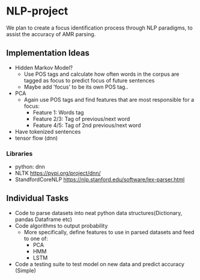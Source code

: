 # NLP-project

We plan to create a focus identification process through NLP paradigms, to assist the accuracy of AMR parsing.

## Implementation Ideas

* Hidden Markov Model?
  * Use POS tags and calculate how often words in the corpus are tagged as focus to predict focus of future sentences
  * Maybe add 'focus' to be its own POS tag..
* PCA
  * Again use POS tags and find features that are most responsible for a focus: 
    * Feature 1: Words tag
	* Feature 2/3: Tag of previous/next word
    * Feature 4/5: Tag of 2nd previous/next word
* Have tokenized sentences
* tensor flow (dnn)
### Libraries
* python: dnn
* NLTK
https://pypi.org/project/dnn/
* StandfordCoreNLP
https://nlp.stanford.edu/software/lex-parser.html


## Individual Tasks
* Code to parse datasets into neat python data structures(Dictionary, pandas Dataframe etc)
* Code algorithms to output probability
  * More specifically, define features to use in parsed datasets and feed to one of:
    * PCA
	* HMM
	* LSTM
* Code a testing suite to test model on new data and predict accuracy (Simple)
